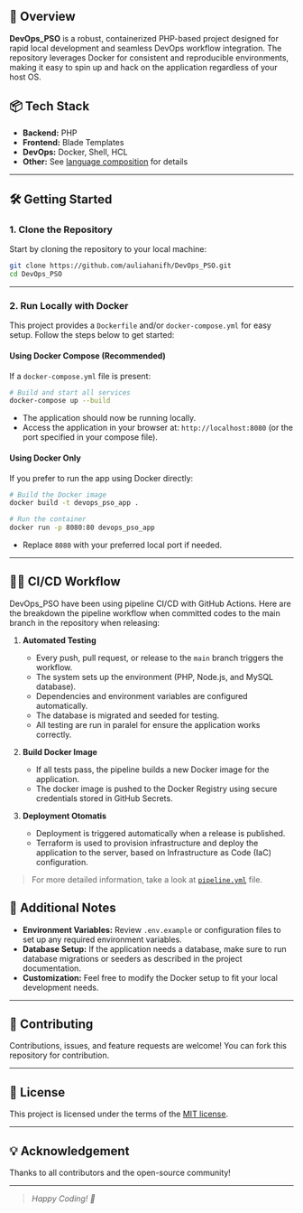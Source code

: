 ## 🚀 Overview

**DevOps_PSO** is a robust, containerized PHP-based project designed for rapid local development and seamless DevOps workflow integration. The repository leverages Docker for consistent and reproducible environments, making it easy to spin up and hack on the application regardless of your host OS.

## 📦 Tech Stack

- **Backend:** PHP
- **Frontend:** Blade Templates
- **DevOps:** Docker, Shell, HCL
- **Other:** See [language composition](#) for details

---

## 🛠️ Getting Started

### 1. Clone the Repository

Start by cloning the repository to your local machine:

```bash
git clone https://github.com/auliahanifh/DevOps_PSO.git
cd DevOps_PSO
```

---

### 2. Run Locally with Docker

This project provides a `Dockerfile` and/or `docker-compose.yml` for easy setup. Follow the steps below to get started:

#### Using Docker Compose (Recommended)

If a `docker-compose.yml` file is present:

```bash
# Build and start all services
docker-compose up --build
```

- The application should now be running locally.
- Access the application in your browser at: `http://localhost:8080` (or the port specified in your compose file).

#### Using Docker Only

If you prefer to run the app using Docker directly:

```bash
# Build the Docker image
docker build -t devops_pso_app .

# Run the container
docker run -p 8080:80 devops_pso_app
```

- Replace `8080` with your preferred local port if needed.

---

## 🧑‍💻 CI/CD Workflow

DevOps_PSO have been using pipeline CI/CD with GitHub Actions. Here are the breakdown the pipeline workflow when committed codes to the main branch in the repository when releasing:

1. **Automated Testing**
   - Every push, pull request, or release to the `main` branch triggers the workflow.
   - The system sets up the environment (PHP, Node.js, and MySQL database).
   - Dependencies and environment variables are configured automatically.
   - The database is migrated and seeded for testing.
   - All testing are run in paralel for ensure the application works correctly.

2. **Build Docker Image**
   - If all tests pass, the pipeline builds a new Docker image for the application.
   - The docker image is pushed to the Docker Registry using secure credentials stored in GitHub Secrets.

4. **Deployment Otomatis**
   - Deployment is triggered automatically when a release is published.
   - Terraform is used to provision infrastructure and deploy the application to the server, based on Infrastructure as Code (IaC) configuration.
> For more detailed information, take a look at [`pipeline.yml`](.github/workflows/pipeline.yml) file.

## 📝 Additional Notes

- **Environment Variables:** Review `.env.example` or configuration files to set up any required environment variables.
- **Database Setup:** If the application needs a database, make sure to run database migrations or seeders as described in the project documentation.
- **Customization:** Feel free to modify the Docker setup to fit your local development needs.

---

## 🤝 Contributing

Contributions, issues, and feature requests are welcome! You can fork this repository for contribution.

---

## 📄 License

This project is licensed under the terms of the [MIT license](LICENSE).

---

## 💡 Acknowledgement

Thanks to all contributors and the open-source community!

---

> _Happy Coding! 🚀_

